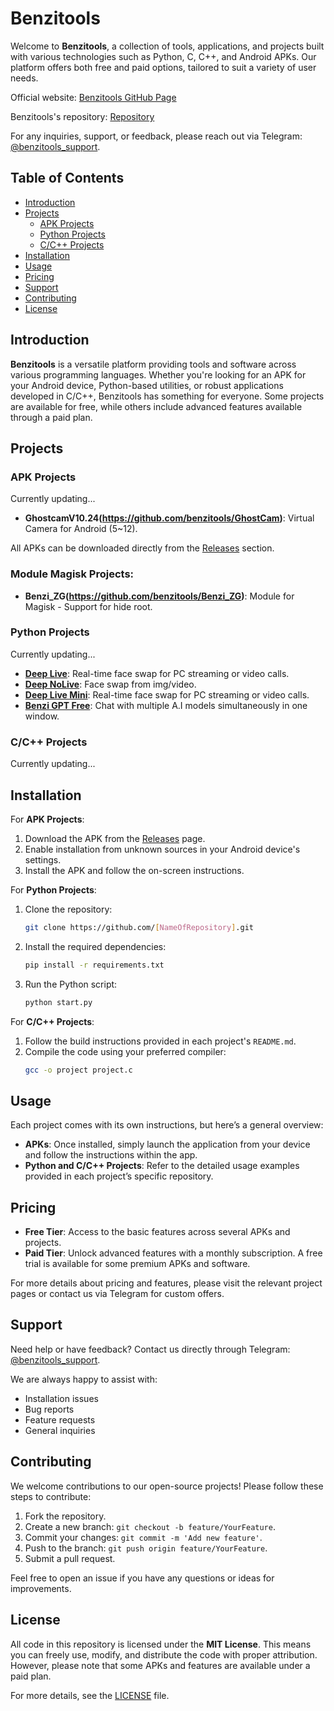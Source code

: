 
# Benzitools

Welcome to **Benzitools**, a collection of tools, applications, and projects built with various technologies such as Python, C, C++, and Android APKs. Our platform offers both free and paid options, tailored to suit a variety of user needs.

Official website: [Benzitools GitHub Page](https://benzitools.github.io/)

Benzitools's repository: [Repository](https://github.com/benzitools/benzitools.github.io)

For any inquiries, support, or feedback, please reach out via Telegram: [@benzitools_support](https://t.me/benzitools_support).

## Table of Contents
- [Introduction](#introduction)
- [Projects](#projects)
  - [APK Projects](#apk-projects)
  - [Python Projects](#python-projects)
  - [C/C++ Projects](#cc-projects)
- [Installation](#installation)
- [Usage](#usage)
- [Pricing](#pricing)
- [Support](#support)
- [Contributing](#contributing)
- [License](#license)

## Introduction

**Benzitools** is a versatile platform providing tools and software across various programming languages. Whether you're looking for an APK for your Android device, Python-based utilities, or robust applications developed in C/C++, Benzitools has something for everyone. Some projects are available for free, while others include advanced features available through a paid plan.

## Projects

### APK Projects
Currently updating...
- **GhostcamV10.24(https://github.com/benzitools/GhostCam)**: Virtual Camera for Android (5~12).

  
All APKs can be downloaded directly from the [Releases](https://github.com/benzitools/benzitools.github.io/releases) section.

### Module Magisk Projects:

- **Benzi_ZG(https://github.com/benzitools/Benzi_ZG)**:  Module for Magisk - Support for hide root.

### Python Projects
Currently updating...
- **[Deep Live](https://github.com/benzitools/DeepLive.V10.24)**: Real-time face swap for PC streaming or video calls.
- **[Deep NoLive](https://github.com/benzitools/DeepNoLive.V10.24)**: Face swap from img/video.
- **[Deep Live Mini](https://github.com/benzitools/DeepLiveMini.V10.24)**: Real-time face swap for PC streaming or video calls.
- **[Benzi GPT Free](https://github.com/benzitools/Benzi-GPT-Free)**: Chat with multiple A.I models simultaneously in one window.

### C/C++ Projects
Currently updating...

## Installation

For **APK Projects**:
1. Download the APK from the [Releases](https://github.com/benzitools/benzitools.github.io/releases) page.
2. Enable installation from unknown sources in your Android device's settings.
3. Install the APK and follow the on-screen instructions.

For **Python Projects**:
1. Clone the repository: 
   ```bash
   git clone https://github.com/[NameOfRepository].git
   ```
2. Install the required dependencies:
   ```bash
   pip install -r requirements.txt
   ```
3. Run the Python script:
   ```bash
   python start.py
   ```

For **C/C++ Projects**:
1. Follow the build instructions provided in each project's `README.md`.
2. Compile the code using your preferred compiler:
   ```bash
   gcc -o project project.c
   ```

## Usage

Each project comes with its own instructions, but here’s a general overview:
- **APKs**: Once installed, simply launch the application from your device and follow the instructions within the app.
- **Python and C/C++ Projects**: Refer to the detailed usage examples provided in each project’s specific repository.

## Pricing

- **Free Tier**: Access to the basic features across several APKs and projects.
- **Paid Tier**: Unlock advanced features with a monthly subscription. A free trial is available for some premium APKs and software.

For more details about pricing and features, please visit the relevant project pages or contact us via Telegram for custom offers.

## Support

Need help or have feedback? Contact us directly through Telegram: [@benzitools_support](https://t.me/benzitools_support).

We are always happy to assist with:
- Installation issues
- Bug reports
- Feature requests
- General inquiries

## Contributing

We welcome contributions to our open-source projects! Please follow these steps to contribute:

1. Fork the repository.
2. Create a new branch: `git checkout -b feature/YourFeature`.
3. Commit your changes: `git commit -m 'Add new feature'`.
4. Push to the branch: `git push origin feature/YourFeature`.
5. Submit a pull request.

Feel free to open an issue if you have any questions or ideas for improvements.

## License

All code in this repository is licensed under the **MIT License**. This means you can freely use, modify, and distribute the code with proper attribution. However, please note that some APKs and features are available under a paid plan.

For more details, see the [LICENSE](LICENSE) file.
